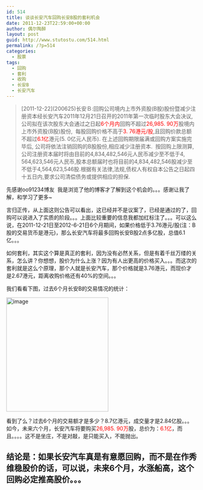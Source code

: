 ```yaml
---
id: 514
title: 谈谈长安汽车回购长安B股的套利机会
date: 2011-12-23T22:59:00+00:00
author: 偶尔陶醉
layout: post
guid: http://www.stutostu.com/514.html
permalink: /?p=514
categories:
  - 股票
tags:
  - 回购
  - 套利
  - 收购
  - 长安B
  - 长安汽车
---
```

> \[2011-12-22\](200625)长安Ｂ:回购公司境内上市外资股(B股)股份暨减少注册资本经长安汽车2011年12月21日召开的2011年第一次临时股东大会决议,  公司拟在该次股东大会通过之日起<span style="color: #ff0000;">6个月内</span>回购不超过<span style="color: #ff0000;">26,985. 90万</span>股境内上市外资股(B股)股份,  每股回购价格不高于<span style="color: #ff0000;">3. 76港元/股</span>,且回购价款总额不超过<span style="color: #ff0000;">6.1亿</span>港元(5. 0亿元人民币). 在上述回购期限届满或回购方案实施完毕后, 公司将依法注销回购的B股股份,相应减少注册资本.  按回购上限测算,公司注册资本届时将由目前的4,834,482,546元人民币减少至不低于4, 564,623,546元人民币,股本总额届时也将目前的4,834,482,546股减少至不低于4,564,623,546股.根据有关法律,法规,债权人有权自本公告之日起四十五日内,要求公司清偿债务或提供相应的担保.



先感谢oo91234博友  我是浏览了他的博客才了解到这个机会的。。。感谢让我了解，和学习了更多~

言归正传，从上面这则公告可以看出，这已经并不是议案了，已经是通过的了，回购可以说进入了实质的阶段。。。上面比较重要的信息我都加红标注了。。。可以这么说，在2011-12-21日至2012-6-21日6个月期间，如果价格低于3.76港元/股(注：B股的交易货币是港元)，那么长安汽车将最多回购长安B股2点多亿股，总值6.1亿。。。

如何套利，其实这个算是真正的套利，因为没有必然关系，但是有着千丝万缕的关系，怎么讲？你想想，股价为什么上涨？因为有人出更高的价格买入。。。而这次的套利就是这么个原理，那个人就是长安汽车，那个价格就是3.76港元，而现价才是2.67港元，距离收购价格还有40%的空间。。。

我们看看下图，过去6个月长安B的交易情况的统计：

[<img style="background-image: none; padding-left: 0px; padding-right: 0px; display: inline; padding-top: 0px; border-width: 0px;" title="image" src="http://www.stutostu.com/wp-content/uploads/2011/12/image_thumb16.png" alt="image" width="270" height="302" border="0" />](http://www.stutostu.com/wp-content/uploads/2011/12/image16.png)

看到了么？过去6个月的交易额才是多少？8.7亿港元，成交量才是2.84亿股。。。如今，未来六个月，长安汽车将要购买<span style="color: #ff0000;">26,985. 90万</span>股，总价为：<span style="color: #ff0000;">6.1亿</span>，而且。。。。这不是坐庄，不是对敲，是只能买入，不能抛出。

## 结论是：如果长安汽车真是有意愿回购，而不是在作秀维稳股价的话，可以说，未来6个月，水涨船高，这个回购必定推高股价。。。